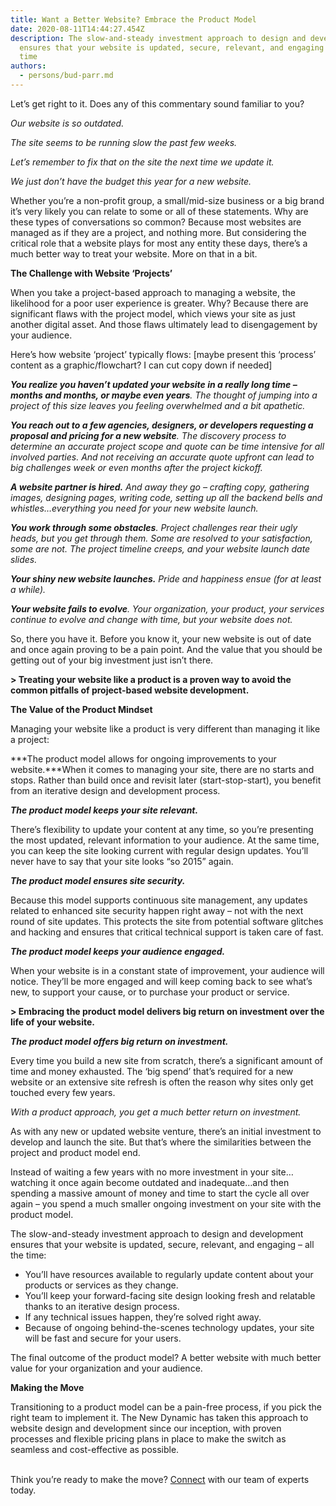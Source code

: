 ```yaml
---
title: Want a Better Website? Embrace the Product Model
date: 2020-08-11T14:44:27.454Z
description: The slow-and-steady investment approach to design and development
  ensures that your website is updated, secure, relevant, and engaging – all the
  time
authors:
  - persons/bud-parr.md
---
```

Let’s get right to it. Does any of this commentary sound familiar to you?



*Our website is so outdated.*



*The site seems to be running slow the past few weeks.*



*Let’s remember to fix that on the site the next time we update it.*



*We just don’t have the budget this year for a new website.*



Whether you’re a non-profit group, a small/mid-size business or a big brand it’s very likely you can relate to some or all of these statements. Why are these types of conversations so common? Because most websites are managed as if they are a project, and nothing more. But considering the critical role that a website plays for most any entity these days, there’s a much better way to treat your website. More on that in a bit.



**The Challenge with Website ‘Projects’**



When you take a project-based approach to managing a website, the likelihood for a poor user experience is greater. Why? Because there are significant flaws with the project model, which views your site as just another digital asset. And those flaws ultimately lead to disengagement by your audience.



Here’s how website ‘project’ typically flows: \[maybe present this ‘process’ content as a graphic/flowchart? I can cut copy down if needed]



***You realize you haven’t updated your website in a really long time – months and months, or maybe even years**. The thought of jumping into a project of this size leaves you feeling overwhelmed and a bit apathetic.*



***You reach out to a few agencies, designers, or developers requesting a proposal and pricing for a new website**. The discovery process to determine an accurate project scope and quote can be time intensive for all involved parties. And not receiving an accurate quote upfront can lead to big challenges week or even months after the project kickoff.*

***A website partner is hired.** And away they go – crafting copy, gathering images, designing pages, writing code, setting up all the backend bells and whistles…everything you need for your new website launch.*

***You work through some obstacles**. Project challenges rear their ugly heads, but you get through them. Some are resolved to your satisfaction, some are not. The project timeline creeps, and your website launch date slides.*

***Your shiny new website launches.** Pride and happiness ensue (for at least a while).*

***Your website fails to evolve**. Your organization, your product, your services continue to evolve and change with time, but your website does not.*

So, there you have it. Before you know it, your new website is out of date and once again proving to be a pain point. And the value that you should be getting out of your big investment just isn’t there.

**\> Treating your website like a product is a proven way to avoid the common pitfalls of project-based website development.**

**The Value of the Product Mindset**

Managing your website like a product is very different than managing it like a project:

***The product model allows for ongoing improvements to your website.***When it comes to managing your site, there are no starts and stops. Rather than build once and revisit later (start-stop-start), you benefit from an iterative design and development process.

***The product model keeps your site relevant.***

There’s flexibility to update your content at any time, so you’re presenting the most updated, relevant information to your audience. At the same time, you can keep the site looking current with regular design updates. You’ll never have to say that your site looks “so 2015” again.

***The product model ensures site security.***

Because this model supports continuous site management, any updates related to enhanced site security happen right away – not with the next round of site updates. This protects the site from potential software glitches and hacking and ensures that critical technical support is taken care of fast.

***The product model keeps your audience engaged.***

When your website is in a constant state of improvement, your audience will notice. They’ll be more engaged and will keep coming back to see what’s new, to support your cause, or to purchase your product or service.



**\> Embracing the product model delivers big return on investment over the life of your website.**

***The product model offers big return on investment.***

Every time you build a new site from scratch, there’s a significant amount of time and money exhausted. The ‘big spend’ that’s required for a new website or an extensive site refresh is often the reason why sites only get touched every few years.

*With a product approach, you get a much better return on investment.*

As with any new or updated website venture, there’s an initial investment to develop and launch the site. But that’s where the similarities between the project and product model end.

Instead of waiting a few years with no more investment in your site…watching it once again become outdated and inadequate…and then spending a massive amount of money and time to start the cycle all over again – you spend a much smaller ongoing investment on your site with the product model.

The slow-and-steady investment approach to design and development ensures that your website is updated, secure, relevant, and engaging – all the time:

* You’ll have resources available to regularly update content about your products or services as they change.
* You’ll keep your forward-facing site design looking fresh and relatable thanks to an iterative design process.
* If any technical issues happen, they’re solved right away.
* Because of ongoing behind-the-scenes technology updates, your site will be fast and secure for your users.

The final outcome of the product model? A better website with much better value for your organization and your audience.

**Making the Move**

Transitioning to a product model can be a pain-free process, if you pick the right team to implement it. The New Dynamic has taken this approach to website design and development since our inception, with proven processes and flexible pricing plans in place to make the switch as seamless and cost-effective as possible.

\
Think you’re ready to make the move? [Connect](https://www.thenewdynamic.com/contact/) with our team of experts today.
